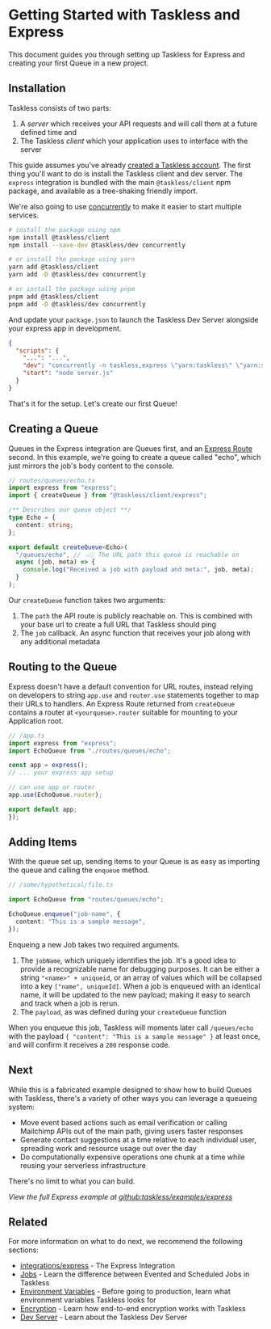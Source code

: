 # Getting Started with Taskless and Express

This document guides you through setting up Taskless for Express and creating your first Queue in a new project.

## Installation

Taskless consists of two parts:

1. A _server_ which receives your API requests and will call them at a future defined time and
2. The Taskless _client_ which your application uses to interface with the server

This guide assumes you've already [created a Taskless account](https://taskless.io). The first thing you'll want to do is install the Taskless client and dev server. The `express` integration is bundled with the main `@taskless/client` npm package, and available as a tree-shaking friendly import.

We're also going to use [concurrently](https://www.npmjs.com/package/concurrently) to make it easier to start multiple services.

```sh
# install the package using npm
npm install @taskless/client
npm install --save-dev @taskless/dev concurrently

# or install the package using yarn
yarn add @taskless/client
yarn add -D @taskless/dev concurrently

# or install the package using pnpm
pnpm add @taskless/client
pnpm add -D @taskless/dev concurrently
```

And update your `package.json` to launch the Taskless Dev Server alongside your express app in development.

```json
{
  "scripts": {
    "...": "...",
    "dev": "concurrently -n taskless,express \"yarn:taskless\" \"yarn:start\"",
    "start": "node server.js"
  }
}
```

That's it for the setup. Let's create our first Queue!

## Creating a Queue

Queues in the Express integration are Queues first, and an [Express Route](https://expressjs.com/en/4x/api.html#router) second. In this example, we're going to create a queue called "echo", which just mirrors the job's body content to the console.

```ts
// routes/queues/echo.ts
import express from "express";
import { createQueue } from "@taskless/client/express";

/** Describes our queue object **/
type Echo = {
  content: string;
};

export default createQueue<Echo>(
  "/queues/echo", // 👈🏼 The URL path this queue is reachable on
  async (job, meta) => {
    console.log("Received a job with payload and meta:", job, meta);
  }
);
```

Our `createQueue` function takes two arguments:

1. The `path` the API route is publicly reachable on. This is combined with your base url to create a full URL that Taskless should ping
2. The `job` callback. An async function that receives your job along with any additional metadata

## Routing to the Queue

Express doesn't have a default convention for URL routes, instead relying on developers to string `app.use` and `router.use` statements together to map their URLs to handlers. An Express Route returned from `createQueue` contains a router at `<yourqueue>.router` suitable for mounting to your Application root.

```ts
// /app.ts
import express from "express";
import EchoQueue from "./routes/queues/echo";

const app = express();
// ... your express app setup

// can use app or router
app.use(EchoQueue.router);

export default app;
});
```

## Adding Items

With the queue set up, sending items to your Queue is as easy as importing the queue and calling the `enqueue` method.

```ts
// /some/hypothetical/file.ts

import EchoQueue from "routes/queues/echo";

EchoQueue.enqueue("job-name", {
  content: "This is a sample message",
});
```

Enqueing a new Job takes two required arguments.

1. The `jobName`, which uniquely identifies the job. It's a good idea to provide a recognizable name for debugging purposes. It can be either a string `"<name>" + uniqueid`, or an array of values which will be collapsed into a key `["name", uniqueId]`. When a job is enqueued with an identical name, it will be updated to the new payload; making it easy to search and track when a job is rerun.
2. The `payload`, as was defined during your `createQueue` function

When you enqueue this job, Taskless will moments later call `/queues/echo` with the payload `{ "content": "This is a sample message" }` at least once, and will confirm it receives a `200` response code.

## Next

While this is a fabricated example designed to show how to build Queues with Taskless, there's a variety of other ways you can leverage a queueing system:

- Move event based actions such as email verification or calling Mailchimp APIs out of the main path, giving users faster responses
- Generate contact suggestions at a time relative to each individual user, spreading work and resource usage out over the day
- Do computationally expensive operations one chunk at a time while reusing your serverless infrastructure

There's no limit to what you can build.

_View the full Express example at [github:taskless/examples/express](https://github.com/taskless/taskless/tree/main/examples/express)_

## Related

For more information on what to do next, we recommend the following sections:

- [integrations/express](../api/integrations/express.md) - The Express Integration
- [Jobs](../concepts/jobs.md) - Learn the difference between Evented and Scheduled Jobs in Taskless
- [Environment Variables](../client/env.md) - Before going to production, learn what environment variables Taskless looks for
- [Encryption](../concepts/encryption.md) - Learn how end-to-end encryption works with Taskless
- [Dev Server](../dev/README.md) - Learn about the Taskless Dev Server
